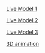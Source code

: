 [Live Model 1](https://drive.google.com/file/d/1dAX3wXENcFe1Hf-ubAcjqyJQj_rUmpPL/view?usp=drive_link) 

[Live Model 2](https://drive.google.com/file/d/1dptkI76qlZCUCxVCWmGga6sQUl5OvBt_/view?usp=drive_link)

[Live Model 3](https://drive.google.com/file/d/1Wl2CR1RkKElsQ_s_46qTBPjdrvtOfYOP/view?usp=drive_link)

[3D animation](https://drive.google.com/file/d/1CW5VGIDCdKbcyiypiSCX0OUauCpDGOhJ/view?usp=drive_link)

